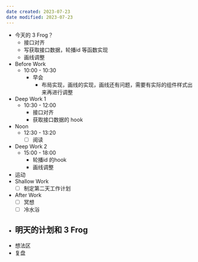 ```yaml
---
date created: 2023-07-23 
date modified: 2023-07-23
---
```

- 今天的 3 Frog？
	- 接口对齐
	- 写获取接口数据，轮播id 等函数实现
	- 画线调整
- Before Work
	- 10:00 - 10:30
		- 早会
			- 布局实现，画线的实现，画线还有问题，需要有实际的组件样式出来再进行调整
- Deep Work 1
	- 10:30 - 12:00
		- 接口对齐
		- 获取接口数据的 hook
- Noon
	- 12:30 - 13:20
		- [ ] 阅读
- Deep Work 2
	- 15:00 - 18:00
		- 轮播id 的hook
		- 画线调整
- 运动
- Shallow Work
	- [ ] 制定第二天工作计划
- After Work
	- [ ] 冥想
	- [ ] 冷水浴
- 明天的计划和 3 Frog
	- 
- 想法区
- 复盘
